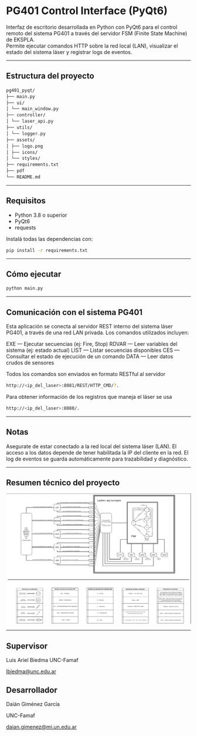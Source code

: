 # PG401 Control Interface (PyQt6)

Interfaz de escritorio desarrollada en Python con PyQt6 para el control remoto del sistema PG401 a través del servidor FSM (Finite State Machine) de EKSPLA.  
Permite ejecutar comandos HTTP sobre la red local (LAN), visualizar el estado del sistema láser y registrar logs de eventos.

---

## Estructura del proyecto

```bash
pg401_pyqt/
├── main.py
├── ui/
│ └── main_window.py
├── controller/
│ └── laser_api.py
├── utils/
│ └── logger.py
├── assets/
│ ├── logo.png
│ ├── icons/
│ └── styles/
├── requirements.txt
├── pdf
└── README.md
```
---

## Requisitos

- Python 3.8 o superior
- PyQt6
- requests

Instalá todas las dependencias con:

```bash
pip install -r requirements.txt
```
---

## Cómo ejecutar

```bash
python main.py
``` 
---

## Comunicación con el sistema PG401
Esta aplicación se conecta al servidor REST interno del sistema láser PG401, a través de una red LAN privada. Los comandos utilizados incluyen:

EXE — Ejecutar secuencias (ej: Fire, Stop)
RDVAR — Leer variables del sistema (ej: estado actual)
LIST — Listar secuencias disponibles
CES — Consultar el estado de ejecución de un comando
DATA — Leer datos crudos de sensores

Todos los comandos son enviados en formato RESTful al servidor 
```bash
http://<ip_del_laser>:8081/REST/HTTP_CMD/?.
```
Para obtener información de los registros que maneja el láser se usa
```bash
http://<ip_del_laser>:8080/.
``` 

---

## Notas
Asegurate de estar conectado a la red local del sistema láser (LAN).
El acceso a los datos depende de tener habilitada la IP del cliente en la red.
El log de eventos se guarda automáticamente para trazabilidad y diagnóstico.

---

## Resumen técnico del proyecto
![Texto alternativo](pg401_pyqt/assets/FSM-resume.png)

---

## Supervisor
Luis Ariel Biedma
UNC-Famaf

lbiedma@unc.edu.ar

## Desarrollador
Daián Giménez García

UNC-Famaf

daian.gimenez@mi.un.edu.ar




